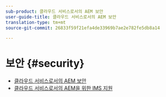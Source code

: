 ```yaml
---
sub-product: 클라우드 서비스로서의 AEM 보안
user-guide-title: 클라우드 서비스로서의 AEM 보안
translation-type: tm+mt
source-git-commit: 26833f59f21efa4de33969b7ae2e782fe5db8a14

---
```



# 보안 {#security}

+ [클라우드 서비스로서의 AEM 보안](/help/security/home.md)
+ [클라우드 서비스로서의 AEM을 위한 IMS 지원](ims-support.md)

